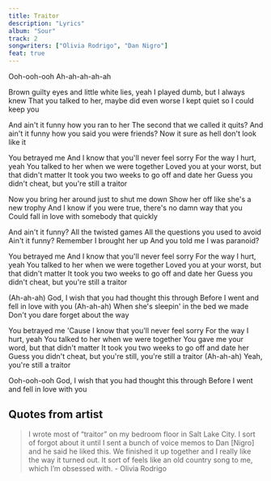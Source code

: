 ```yaml
---
title: Traitor
description: "Lyrics"
album: "Sour"
track: 2
songwriters: ["Olivia Rodrigo", "Dan Nigro"]
feat: true
---
```


<p className="intro">
Ooh-ooh-ooh
Ah-ah-ah-ah-ah
</p>

<p className="verse-one">
Brown guilty eyes and little white lies, yeah
I played dumb, but I always knew
That you talked to her, maybe did even worse
I kept quiet so I could keep you
</p>
<p className="pre-chorus">
And ain't it funny how you ran to her
The second that we called it quits?
And ain't it funny how you said you were friends?
Now it sure as hell don't look like it
</p>
<p className="chorus">
You betrayed me
And I know that you'll never feel sorry
For the way I hurt, yeah
You talked to her when we were together
Loved you at your worst, but that didn't matter
It took you two weeks to go off and date her
Guess you didn't cheat, but you're still a traitor
</p>

<p className="verse-two">
Now you bring her around just to shut me down
Show her off like she's a new trophy
And I know if you were true, there's no damn way that you
Could fall in love with somebody that quickly
</p>
<p className="pre-chorus">
And ain't it funny? All the twisted games
All the questions you used to avoid
Ain't it funny? Remember I brought her up
And you told me I was paranoid?
</p>

<p className="chorus">
You betrayed me
And I know that you'll never feel sorry
For the way I hurt, yeah
You talked to her when we were together
Loved you at your worst, but that didn't matter
It took you two weeks to go off and date her
Guess you didn't cheat, but you're still a traitor
</p>

<p className="bridge">
(Ah-ah-ah)
God, I wish that you had thought this through
Before I went and fell in love with you
(Ah-ah-ah)
When she's sleepin' in the bed we made
Don't you dare forget about the way
</p>
<p className="chorus">
You betrayed me
'Cause I know that you'll never feel sorry
For the way I hurt, yeah
You talked to her when we were together
You gave me your word, but that didn't matter
It took you two weeks to go off and date her
Guess you didn't cheat, but you're still, you're still a traitor
(Ah-ah-ah)
Yeah, you're still a traitor
</p>

<p className="outro">
Ooh-ooh-ooh
God, I wish that you had thought this through
Before I went and fell in love with you
</p>

## Quotes from artist

<blockquote>
I wrote most of “traitor” on my bedroom floor in Salt Lake City. I sort of forgot about it until I sent a bunch of voice memos to Dan [Nigro] and he said he liked this. We finished it up together and I really like the way it turned out. It sort of feels like an old country song to me, which I’m obsessed with. - Olivia Rodrigo

</blockquote>

